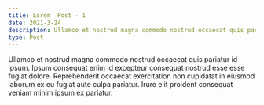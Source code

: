 ```yaml
---
title: Lorem  Post - 1
date: 2021-3-24
description: Ullamco et nostrud magna commodo nostrud occaecat quis pariatur id ipsum. 
type: Post
---
```


Ullamco et nostrud magna commodo nostrud occaecat quis pariatur id ipsum. Ipsum
consequat enim id excepteur consequat nostrud esse esse fugiat dolore.
Reprehenderit occaecat exercitation non cupidatat in eiusmod laborum ex eu
fugiat aute culpa pariatur. Irure elit proident consequat veniam minim ipsum ex
pariatur.
